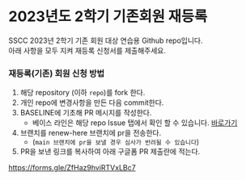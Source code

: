 # 2023년도 2학기 기존회원 재등록

SSCC 2023년 2학기 기존 회원 대상 연습용 Github repo입니다.  
아래 사항을 모두 지켜 재등록 신청서를 제출해주세요.


### 재등록(기존) 회원 신청 방법
1. 해당 repository (이하 `repo`)를 fork 한다.
2. 개인 repo에 변경사항을 만든 다음 commit한다.
3. BASELINE에 기초해 PR 메시지를 작성한다.
   - 베이스 라인은 해당 repo Issue 탭에서 확인 할 수 있습니다. [바로가기](https://github.com/SoongSilComputingClub/2023-2-existing-member-renew/issues/1)
4. 브랜치를 renew-here 브랜치에 pr을 전송한다.
   - (`main 브랜치에 pr을 보낼 경우 심사가 반려될 수 있습니다`)
5. PR을 보낸 링크를 복사하여 아래 구글폼 PR 제출란에 적는다.

https://forms.gle/ZfHaz9hviRTVxLBc7
